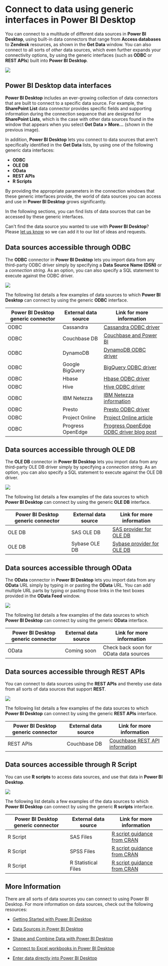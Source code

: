 ﻿<properties
   pageTitle="Connect to data using generic interfaces in Power BI Desktop"
   description="Learn how to connect different data sources with generic interfaces in Power BI Desktop"
   services="powerbi"
   documentationCenter=""
   authors="davidiseminger"
   manager="erikre"
   backup=""
   editor=""
   tags=""
   qualityFocus="no"
   qualityDate=""/>

<tags
   ms.service="powerbi"
   ms.devlang="NA"
   ms.topic="article"
   ms.tgt_pltfrm="NA"
   ms.workload="powerbi"
   ms.date="10/12/2017"
   ms.author="davidi"/>

# Connect to data using generic interfaces in Power BI Desktop

You can connect to a multitude of different data sources in **Power BI Desktop**, using built-in data connectors that range from **Access databases** to **Zendesk** resources, as shown in the **Get Data** window. You can also connect to all sorts of *other* data sources, which even further expands your connectivity options, by using the generic interfaces (such as **ODBC** or **REST APIs**) built into **Power BI Desktop**.

![](media/powerbi-desktop-connect-using-generic-interfaces/generic-data-interfaces_1.png)

## Power BI Desktop data interfaces

**Power BI Desktop** includes an ever-growing collection of data connectors that are built to connect to a specific data source. For example, the **SharePoint List** data connector provides specific fields and supporting information during the connection sequence that are designed for **SharePoint Lists**, which is the case with other data sources found in the window that appears when you select **Get Data > More...** (shown in the previous image).

In addition, **Power BI Desktop** lets you connect to data sources that aren't specifically identified in the **Get Data** lists, by using one of the following generic data interfaces:

-   **ODBC**
-   **OLE DB**
-   **OData**
-   **REST APIs**
-   **R Scripts**

By providing the appropriate parameters in the connection windows that these generic interfaces provide, the world of data sources you can access and use in **Power BI Desktop** grows significantly.

In the following sections, you can find lists of data sources that can be accessed by these generic interfaces.

Can't find the data source you wanted to use with **Power BI Desktop**? Please [let us know](https://ideas.powerbi.com/) so we can add it to our list of ideas and requests.

## Data sources accessible through ODBC

The **ODBC** connector in **Power BI Desktop** lets you import data from any third-party ODBC driver simply by specifying a **Data Source Name (DSN)** or a *connection string*. As an option, you can also specify a SQL statement to execute against the ODBC driver.

![](media/powerbi-desktop-connect-using-generic-interfaces/generic-data-interfaces_2.png)

The following list details a few examples of data sources to which **Power BI Desktop** can connect by using the generic **ODBC** interface.


|Power BI Desktop generic connector|External data source|Link for more information|
|---|---|---|
|ODBC|Cassandra|[Cassandra ODBC driver](http://www.simba.com/drivers/cassandra-odbc-jdbc/)|
|ODBC|Couchbase DB|[Couchbase and Power BI](https://powerbi.microsoft.com/en-us/blog/visualizing-data-from-couchbase-server-v4-using-power-bi/)|
|ODBC|DynamoDB|[DynamoDB ODBC driver](http://www.simba.com/drivers/dynamodb-odbc-jdbc/)|
|ODBC|Google BigQuery|[BigQuery ODBC driver](http://www.simba.com/drivers/bigquery-odbc-jdbc/)|
|ODBC|Hbase|[Hbase ODBC driver](http://www.simba.com/drivers/hbase-odbc-jdbc/)|
|ODBC|Hive|[Hive ODBC driver](http://www.simba.com/drivers/hive-odbc-jdbc/)|
|ODBC|IBM Netezza|[IBM Netezza information](https://www.ibm.com/support/knowledgecenter/SSULQD_7.2.1/com.ibm.nz.datacon.doc/c_datacon_plg_overview.html)|
|ODBC|Presto|[Presto ODBC driver](http://www.simba.com/drivers/presto-odbc-jdbc/)|
|ODBC|Project Online| [Project Online article](powerbi-desktop-project-online-connect-to-data.md) |
|ODBC|Progress OpenEdge|[Progress OpenEdge ODBC driver blog post](https://na01.safelinks.protection.outlook.com/?url=https%3A%2F%2Fwww.progress.com%2Fblogs%2Fconnect-microsoft-power-bi-to-openedge-via-odbc-driver&data=02%7C01%7CMatt.Masson%40microsoft.com%7C5e63742e6c454308b58a08d4034b5923%7C72f988bf86f141af91ab2d7cd011db47%7C1%7C0%7C636137069555329811&sdata=gSu2Rq3vZ0uBVOgjaXxd8Y3uBf%2B8DidX6PG33jwAduY%3D&reserved=0) |


## Data sources accessible through OLE DB

The **OLE DB** connector in **Power BI Desktop** lets you import data from any third-party OLE DB driver simply by specifying a *connection string*. As an option, you can also specify a SQL statement to execute against the OLE DB driver.

![](media/powerbi-desktop-connect-using-generic-interfaces/generic-data-interfaces_3.png)

The following list details a few examples of the data sources to which **Power BI Desktop** can connect by using the generic **OLE DB** interface.


|Power BI Desktop generic connector|External data source|Link for more information|
|---|---|---|
|OLE DB|SAS OLE DB|[SAS provider for OLE DB](https://support.sas.com/downloads/package.htm?pid=648)|
|OLE DB|Sybase OLE DB|[Sybase provider for OLE DB](http://infocenter.sybase.com/help/index.jsp?topic=/com.sybase.infocenter.dc35888.1550/doc/html/jon1256941734395.html)|


## Data sources accessible through OData
The **OData** connector in **Power BI Desktop** lets you import data from any **OData** URL simply by typing in or pasting the **OData** URL. You can add multiple URL parts by typing or pasting those links in the text boxes provided in the **OData Feed** window.

![](media/powerbi-desktop-connect-using-generic-interfaces/generic-data-interfaces_4.png)

The following list details a few examples of the data sources to which **Power BI Desktop** can connect by using the generic **OData** interface.


|Power BI Desktop generic connector|External data source|Link for more information|
|---|---|---|
|OData|Coming soon|Check back soon for OData data sources|


## Data sources accessible through REST APIs
You can connect to data sources using the **REST APIs** and thereby use data from all sorts of data sources that support **REST**.

![](media/powerbi-desktop-connect-using-generic-interfaces/generic-data-interfaces_5.png)

The following list details a few examples of the data sources to which **Power BI Desktop** can connect by using the generic **REST APIs** interface.

|Power BI Desktop generic connector|External data source|Link for more information|
|---|---|---|
|REST APIs|Couchbase DB|[Couchbase REST API information](https://powerbi.microsoft.com/en-us/blog/visualizing-data-from-couchbase-server-v4-using-power-bi/)|

## Data sources accessible through R Script
You can use **R scripts** to access data sources, and use that data in **Power BI Desktop**.

![](media/powerbi-desktop-r-scripts/r-scripts-2.png)

The following list details a few examples of the data sources to which **Power BI Desktop** can connect by using the generic **R scripts** interface.

|Power BI Desktop generic connector|External data source|Link for more information|
|---|---|---|
|R Script|SAS Files|[R script guidance from CRAN](https://cran.r-project.org/doc/manuals/R-data.html)|
|R Script|SPSS Files|[R script guidance from CRAN](https://cran.r-project.org/doc/manuals/R-data.html)|
|R Script|R Statistical Files|[R script guidance from CRAN](https://cran.r-project.org/doc/manuals/R-data.html)|

## More Information

﻿There are all sorts of data sources you can connect to using Power BI Desktop. For more information on data sources, check out the following resources:

-   [Getting Started with Power BI Desktop](powerbi-desktop-getting-started.md)

-   [Data Sources in Power BI Desktop](powerbi-desktop-data-sources.md)

-   [Shape and Combine Data with Power BI Desktop](powerbi-desktop-shape-and-combine-data.md)

-   [Connect to Excel workbooks in Power BI Desktop](powerbi-desktop-connect-excel.md)   

-   [Enter data directly into Power BI Desktop](powerbi-desktop-enter-data-directly-into-desktop.md)   
